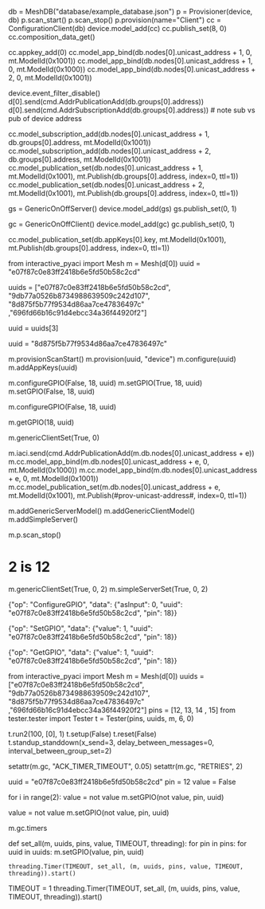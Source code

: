 db = MeshDB("database/example_database.json")
p = Provisioner(device, db)
p.scan_start()
p.scan_stop()
p.provision(name="Client")
cc = ConfigurationClient(db)
device.model_add(cc)
cc.publish_set(8, 0)
cc.composition_data_get()

cc.appkey_add(0)
cc.model_app_bind(db.nodes[0].unicast_address + 1, 0, mt.ModelId(0x1001))
cc.model_app_bind(db.nodes[0].unicast_address + 1, 0, mt.ModelId(0x1000))
cc.model_app_bind(db.nodes[0].unicast_address + 2, 0, mt.ModelId(0x1001))

device.event_filter_disable()
d[0].send(cmd.AddrPublicationAdd(db.groups[0].address))
d[0].send(cmd.AddrSubscriptionAdd(db.groups[0].address)) # note sub vs pub of device address

cc.model_subscription_add(db.nodes[0].unicast_address + 1, db.groups[0].address, mt.ModelId(0x1001))
cc.model_subscription_add(db.nodes[0].unicast_address + 2, db.groups[0].address, mt.ModelId(0x1001))
cc.model_publication_set(db.nodes[0].unicast_address + 1, mt.ModelId(0x1001), mt.Publish(db.groups[0].address, index=0, ttl=1))
cc.model_publication_set(db.nodes[0].unicast_address + 2, mt.ModelId(0x1001), mt.Publish(db.groups[0].address, index=0, ttl=1))


gs = GenericOnOffServer()
device.model_add(gs)
gs.publish_set(0, 1)


gc = GenericOnOffClient()
device.model_add(gc)
gc.publish_set(0, 1)


cc.model_publication_set(db.appKeys[0].key, mt.ModelId(0x1001), mt.Publish(db.groups[0].address, index=0, ttl=1))


<!--  -->

from interactive_pyaci import Mesh
m = Mesh(d[0])
uuid = "e07f87c0e83ff2418b6e5fd50b58c2cd"

uuids = ["e07f87c0e83ff2418b6e5fd50b58c2cd", "9db77a0526b8734988639509c242d107", "8d875f5b77f9534d86aa7ce47836497c" ,"696fd66b16c91d4ebcc34a36f44920f2"]

uuid = uuids[3]

uuid = "8d875f5b77f9534d86aa7ce47836497c"

m.provisionScanStart()
m.provision(uuid, "device")
m.configure(uuid)
m.addAppKeys(uuid)


<!-- set as output -->
m.configureGPIO(False, 18, uuid)
m.setGPIO(True, 18, uuid)
m.setGPIO(False, 18, uuid)

<!-- set as input -->
m.configureGPIO(False, 18, uuid)

<!-- get -->
m.getGPIO(18, uuid)

<!-- m.addModels() -->
m.genericClientSet(True, 0)

m.iaci.send(cmd.AddrPublicationAdd(m.db.nodes[0].unicast_address + e))
m.cc.model_app_bind(m.db.nodes[0].unicast_address + e, 0, mt.ModelId(0x1000))
m.cc.model_app_bind(m.db.nodes[0].unicast_address + e, 0, mt.ModelId(0x1001))
m.cc.model_publication_set(m.db.nodes[0].unicast_address + e, mt.ModelId(0x1001), mt.Publish(#prov-unicast-address#, index=0, ttl=1))

m.addGenericServerModel()
m.addGenericClientModel()
m.addSimpleServer()

m.p.scan_stop()

# 2 is 12
m.genericClientSet(True, 0, 2)
m.simpleServerSet(True, 0, 2)

{"op": "ConfigureGPIO", "data": {"asInput": 0, "uuid": "e07f87c0e83ff2418b6e5fd50b58c2cd", "pin": 18}}

{"op": "SetGPIO", "data": {"value": 1, "uuid": "e07f87c0e83ff2418b6e5fd50b58c2cd", "pin": 18}}

{"op": "GetGPIO", "data": {"value": 1, "uuid": "e07f87c0e83ff2418b6e5fd50b58c2cd", "pin": 18}}


<!-- TEST -->
from interactive_pyaci import Mesh
m = Mesh(d[0])
uuids = ["e07f87c0e83ff2418b6e5fd50b58c2cd", "9db77a0526b8734988639509c242d107", "8d875f5b77f9534d86aa7ce47836497c" ,"696fd66b16c91d4ebcc34a36f44920f2"]
pins = [12, 13, 14 , 15]
from tester.tester import Tester
t = Tester(pins, uuids, m, 6, 0)

t.run2(100, [0], 1)
t.setup(False)
t.reset(False)
t.standup_standdown(x_send=3, delay_between_messages=0, interval_between_group_set=2)

setattr(m.gc, "ACK_TIMER_TIMEOUT", 0.05)
setattr(m.gc, "RETRIES", 2)


uuid = "e07f87c0e83ff2418b6e5fd50b58c2cd"
pin = 12
value = False


for i in range(2):
    value = not value
    m.setGPIO(not value, pin, uuid)


value = not value
m.setGPIO(not value, pin, uuid)

m.gc.timers




def set_all(m, uuids, pins, value, TIMEOUT, threading):
    for pin in pins: 
        for uuid in uuids: 
            m.setGPIO(value, pin, uuid)
    
    threading.Timer(TIMEOUT, set_all, (m, uuids, pins, value, TIMEOUT, threading)).start()

TIMEOUT = 1
threading.Timer(TIMEOUT, set_all, (m, uuids, pins, value, TIMEOUT, threading)).start()

